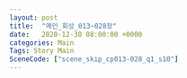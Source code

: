 ```yaml
---
layout: post
title:  "메인_회상_013~028장"
date:   2020-12-30 08:00:00 +0000
categories: Main
Tags: Story Main
SceneCode: ["scene_skip_cp013-028_q1_s10"]
---
```

